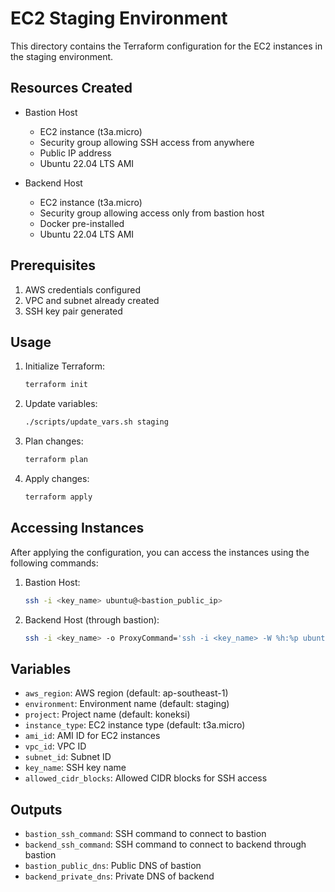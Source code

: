 # EC2 Staging Environment

This directory contains the Terraform configuration for the EC2 instances in the staging environment.

## Resources Created

- Bastion Host
  - EC2 instance (t3a.micro)
  - Security group allowing SSH access from anywhere
  - Public IP address
  - Ubuntu 22.04 LTS AMI

- Backend Host
  - EC2 instance (t3a.micro)
  - Security group allowing access only from bastion host
  - Docker pre-installed
  - Ubuntu 22.04 LTS AMI

## Prerequisites

1. AWS credentials configured
2. VPC and subnet already created
3. SSH key pair generated

## Usage

1. Initialize Terraform:
   ```bash
   terraform init
   ```

2. Update variables:
   ```bash
   ./scripts/update_vars.sh staging
   ```

3. Plan changes:
   ```bash
   terraform plan
   ```

4. Apply changes:
   ```bash
   terraform apply
   ```

## Accessing Instances

After applying the configuration, you can access the instances using the following commands:

1. Bastion Host:
   ```bash
   ssh -i <key_name> ubuntu@<bastion_public_ip>
   ```

2. Backend Host (through bastion):
   ```bash
   ssh -i <key_name> -o ProxyCommand='ssh -i <key_name> -W %h:%p ubuntu@<bastion_public_ip>' ubuntu@<backend_private_ip>
   ```

## Variables

- `aws_region`: AWS region (default: ap-southeast-1)
- `environment`: Environment name (default: staging)
- `project`: Project name (default: koneksi)
- `instance_type`: EC2 instance type (default: t3a.micro)
- `ami_id`: AMI ID for EC2 instances
- `vpc_id`: VPC ID
- `subnet_id`: Subnet ID
- `key_name`: SSH key name
- `allowed_cidr_blocks`: Allowed CIDR blocks for SSH access

## Outputs

- `bastion_ssh_command`: SSH command to connect to bastion
- `backend_ssh_command`: SSH command to connect to backend through bastion
- `bastion_public_dns`: Public DNS of bastion
- `backend_private_dns`: Private DNS of backend 